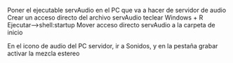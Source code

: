 Poner el ejecutable servAudio en el PC que va a hacer de servidor de audio
Crear un acceso directo del archivo servAudio
teclear Windows + R
Ejecutar-->shell:startup
Mover acceso directo servAudio a la carpeta de inicio

En el icono de audio del PC servidor, ir a Sonidos, y en la pestaña grabar activar la mezcla estereo
